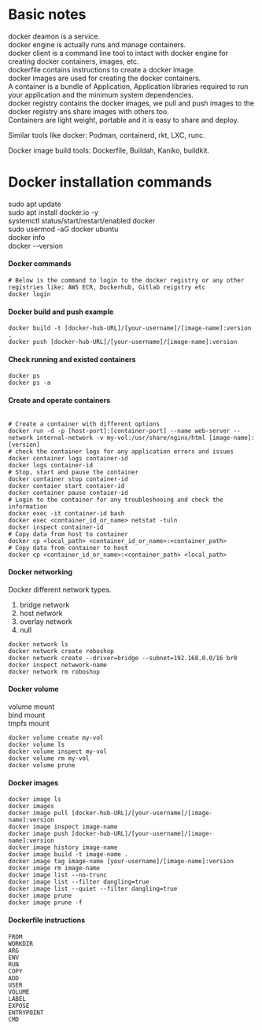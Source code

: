 
# Basic notes
docker deamon is a service.\
docker engine is actually runs and manage containers.\
docker client is a command line tool to intact with docker engine for creating docker containers, images, etc.\
dockerfile contains instructions to create a docker image.\
docker images are used for creating the docker containers.\
A container is a bundle of Application, Application libraries required to run your application and the minimum system dependencies.\
docker registry contains the docker images, we pull and push images to the docker registry ans share images with others too.\
Containers are light weight, portable and it is easy to share and deploy.

Similar tools like docker: Podman, containerd, rkt, LXC, runc.

Docker image build tools: Dockerfile, Buildah, Kaniko, buildkit.

# Docker installation commands
sudo apt update\
sudo apt install docker.io -y\
systemctl status/start/restart/enabled docker\
sudo usermod -aG docker ubuntu\
docker info\
docker --version

#### Docker commands ####
```
# Below is the command to login to the docker registry or any other registries like: AWS ECR, Dockerhub, Gitlab reigstry etc
docker login 

```
#### Docker build and push example
```
docker build -t [docker-hub-URL]/[your-username]/[image-name]:version .
docker push [docker-hub-URL]/[your-username]/[image-name]:version

```
#### Check running and existed containers
```
docker ps
docker ps -a

```
#### Create and operate containers
```

# Create a container with different options
docker run -d -p [host-port]:[container-port] --name web-server --network internal-network -v my-vol:/usr/share/nginx/html [image-name]:[version]
# check the container logs for any application errors and issues
docker container logs container-id
docker logs container-id
# Stop, start and pause the container
docker container stop container-id
docker contaier start contaier-id
docker container pause contaier-id
# Login to the container for any troubleshooing and check the information
docker exec -it container-id bash
docker exec <container_id_or_name> netstat -tuln
docker inspect container-id
# Copy data from host to container
docker cp <local_path> <container_id_or_name>:<container_path>
# Copy data from container to host
docker cp <container_id_or_name>:<container_path> <local_path>

```
#### Docker networking
Docker different network types. 

1. bridge network 
2. host network 
3. overlay network 
4. null
   
```
docker network ls
docker network create roboshop
docker network create --driver=bridge --subnet=192.168.0.0/16 br0
docker inspect netwwork-name
docker network rm roboshop
```

#### Docker volume
volume mount \
bind mount \
tmpfs mount

```
docker volume create my-vol
docker volume ls
docker volume inspect my-vol
docker volume rm my-vol
docker volume prune

```

#### Docker images
```
docker image ls
docker images
docker image pull [docker-hub-URL]/[your-username]/[image-name]:version
docker image inspect image-name
docker image push [docker-hub-URL]/[your-username]/[image-name]:version
docker image history image-name
docker image build -t image-name .
docker image tag image-name [your-username]/[image-name]:version
docker image rm image-name
docker image list --no-trunc
docker image list --filter dangling=true
docker image list --quiet --filter dangling=true
docker image prune
docker image prune -f

```

#### Dockerfile instructions
```
FROM
WORKDIR
ARG
ENV
RUN
COPY
ADD
USER
VOLUME
LABEL
EXPOSE
ENTRYPOINT
CMD

```

